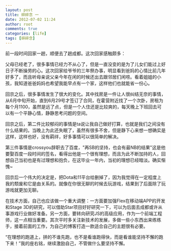 ```yaml
---
layout: post
title: 碎碎念 一
date: 2012-07-02 11:24
author: root
comments: true
categories: [life]
tags: [碎碎念]
---
```

前一段时间回家一趟，顺便去了趟成都。这次回家感触颇多：

父母已经老了，很多事情已经力不从心了，但是一直没变的是为了儿女们能过上好日子不断操劳的心。这次回家给爷爷的三年祭办事，明显看到爸妈的心情比前几年好多了，而且听母亲说父亲今年在闲的时候还出去跟邻居们闲唠。看着姐姐的小孩，我知道爸爸妈妈也希望我能早点有一个家，这样他们也就能省一份心。

回京之后，很多事情发生了很大的变化。其中找房是一件让人很纠结无奈的事情，从6月中旬开始，直到6月29号才签订了合同，在霍营附近找了一个次卧，房租为每个月1100，虽然是远了点，但是一个人住还是比较爽的，每天晚上下班回去可以有一个平静心情，静静思考问题的空间。

回京之后，第二件比较郁闷的事情是ta说让我自己做好打算，也就是我们之间没有什么结果的。当晚上为此还失眠了，虽然有很多不舍，但是静下心来想一想确实是这样，这样也好，没有羁绊，好多事情可以很简单的解决。

第三件事情是crossyou辞职去了百度，"再SB的坚持，也会有最NB的结果"这是他要娶百度一段时间的签名，看得出他是一个很有理想，而且为此不断加持的人，回想自己当初也是有过理想和抱负，在这毕业一年内，当初的理想已经暗淡。确实惭愧~

回京后一个伟大的决定是，把Dota和11平台给删掉了，因为我觉得在一定程度上我的颓废和它是由关系的。就像在你很无聊的时候去玩游戏，结果到了后面除了玩游戏就更加无聊。

在技术方面，自己也应该做一个重大调整：一方面要加强Flex在移动端APP的开发和Stage 3D的研究，可以借助Star项目好好研究一下，可以为后面去成都或许从事游戏行业做好准备。另一方面，要转向研究JS的高级应用，作为一个前端工程师，这一点相当重要。其次平时多关注新技术的发展，多做一些小东西出来练练手，接着前面的工作，为自己的博客打造一款适合自己的主题很有必要。

“在理想的跑道上，拼的不谁先跑，也不是看谁跑得快，而是看谁能坚持不懈的跑下来！”我的座右铭，继续激励自己，不管做什么要坚持不懈。
